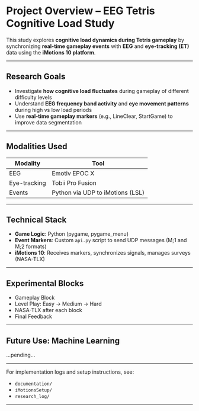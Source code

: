 # Project Overview – EEG Tetris Cognitive Load Study

This study explores **cognitive load dynamics during Tetris gameplay** by synchronizing **real-time gameplay events** with **EEG** and **eye-tracking (ET)** data using the **iMotions 10 platform**.

---

## Research Goals

* Investigate **how cognitive load fluctuates** during gameplay of different difficulty levels
* Understand **EEG frequency band activity** and **eye movement patterns** during high vs low load periods
* Use **real-time gameplay markers** (e.g., LineClear, StartGame) to improve data segmentation

---

## Modalities Used

| Modality     | Tool                             |
| ------------ | -------------------------------- |
| EEG          | Emotiv EPOC X                    |
| Eye-tracking | Tobii Pro Fusion                 |
| Events       | Python via UDP to iMotions (LSL) |

---

## Technical Stack

* **Game Logic**: Python (pygame, pygame\_menu)
* **Event Markers**: Custom `api.py` script to send UDP messages (M;1 and M;2 formats)
* **iMotions 10**: Receives markers, synchronizes signals, manages surveys (NASA-TLX)

---

## Experimental Blocks

* Gameplay Block
* Level Play: Easy → Medium → Hard
* NASA-TLX after each block
* Final Feedback

---

## Future Use: Machine Learning

...pending...

---

For implementation logs and setup instructions, see:

* `documentation/`
* `iMotionsSetup/`
* `research_log/`

---


